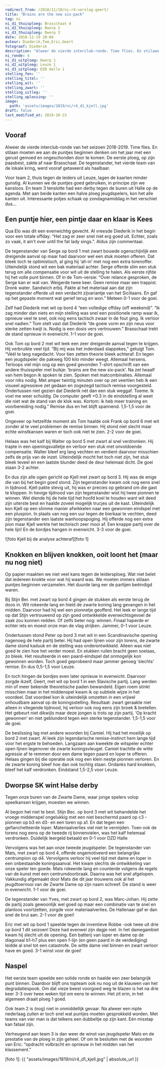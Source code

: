 ```yaml
---
redirect_from: /2018/11/19/ni-r4-verslag-geert/
title: "Brains are the new six-pack"
tag: ni
ni_d1_thuisploeg: Brasschaat 4
ni_d2_thuisploeg: Dworp 2
ni_d3_thuisploeg: Dworp 3
date: 2018-11-19 20:04
auteur: Diederik,Tom,Eric,Geert
fotograaf: Diederik
description: "Alweer de vierde interclub-ronde. Time flies. En stilaan moeten we aan de puntjes beginnen denken om het jaar met een gerust gemoed door te komen."
ni_ronde: 4
ni_d1_uitploeg: Dworp 1
ni_d2_uitploeg: Leuze 1
ni_d3_uitploeg: DZD Halle 1
stelling_fen: ''
stelling_titel: ''
stelling_wit: ''
stelling_zwart: ''
stelling_uitleg: ''
stelling_oplossing: ''
image:
  path: 'assets/images/1819/ni/r4_d1_kjell.jpg'
draft: false
last_modified_at: 2019-10-23
---
```

## Vooraf

Alweer de vierde interclub-ronde van het seizoen 2018-2019. Time flies. En stilaan moeten we aan de puntjes beginnen denken om het jaar met een gerust gemoed en ongeschonden door te komen. De eerste ploeg, op zijn paasbest, zakte af naar Brasschaat. De tegenstander, het vierde team van de lokale kring, werd vooraf getaxeerd als haalbaar.

Voor team 2, thuis tegen de leiders uit Leuze, lagen de kaarten minder gunstig. Al kunnen we de puntjes goed gebruiken, in principe zijn we kansloos. En team 3 tenslotte had een derby tegen de buren uit Halle op de agenda. Met aan beide kanten een halve ploeg jeugdspelers, kon het alle kanten uit. Interessante potjes schaak op zondagnamiddag in het verschiet dus…<!--more-->

## Een puntje hier, een pintje daar en klaar is Kees

Qua Elo was dit een evenwichtig gevecht. Al vreesde Diederik in het begin voor een totale offday: “Het zag er zeer snel niet erg goed uit. Echter, zoals zo vaak, it ain't over until the fat lady sings.”. Aldus zijn commentaar.

De tegenstander van Serge op bord 1 met zwart bouwde ogenschijnlijk een dreigende aanval op maar had daarvoor wel een stuk moeten offeren. Dat bleek toch te optimistisch, al ging hij ‘all-in’ met nog een extra torenoffer. Uiteindelijk stond wit een bak materiaal achter. Serge offerde slim een stuk terug om alle compensatie voor wit uit de stelling te halen. Als eerste rijfde hij het volle punt binnen. Of in de Tom-versie: “Over relance gesproken, de Serge kan er wat van. Weigerde twee keer. Geen remise maar een trappist. Dronk water. Sandwich erbij. Pakte al het materiaal aan dat zijn tegenstander offerde uit een verdacht zijvariantje van het Siciliaans. En gaf op het gepaste moment wat gerief terug en won.” Meteen 0-1 voor de goei.

Zelf had Diederik met wit op bord 4 “een volledige offday (off weekend)”. “Ik zag minder dan niets en mijn stelling was snel een positionele ramp waar ik, opnieuw veel te snel, ook nog eens tactisch zwaar in de fout ging. Ik verloor snel nadien.” Tom stelt vast dat Diederik “de goeie vorm en zijn neus voor sterke zetten kwijt is. Nodig is een dosis vers vertrouwen.” Brasschaat trekt de stand opnieuw in evenwicht. 1-1 voor de goei.

Ook Tom op bord 2 met wit leek een zeer dreigende aanval tegen te krijgen. Hij verbruikte veel tijd. “Bij mij was het inderdaad slappekes,” getuigt Tom. “Véél te lang nagedacht. Voor tien zetten theorie bleek achteraf. En tegen een jeugdspeler die pakweg 100 kilo minder weegt. Allemaal hersens. Terloops viel mijn oog op een goed gevonden T-shirt opschrift van een andere thuisspeler met buikje: ‘brains are the new six-pack’. Na zet twaalf van hem begon ik spoken te zien. Spoken met matcombinaties. Allemaal voor niks nodig. Met amper twintig minuten over op zet veertien heb ik een visueel agressieve zet gedaan en zogezegd tactisch remise voorgesteld. Ondertussen niet gezien dat Diederik nét dan een stuk weggaf. Toeme. Ik voel me weer schuldig. De computer geeft +0.3 in de eindstelling al weet die niet wat de stand van de klok was. Kortom: ik heb meer training en voorbereiding nodig.” Remise dus en het blijft spannend. 1,5-1,5 voor de goei.

Ongeveer op hetzelfde moment als Tom haalde ook Frank op bord 6 met wit zonder al te veel problemen de remise binnen. Hij stond niet slecht maar echte winstkansen waren er toch ook niet te zien. 2-2 voor de goei.

Helaas was het kalf bij Walter op bord 5 met zwart al snel verdronken. Hij trapte in een openingsvalletje en verloor een stuk met onvoldoende compensatie. Walter bleef erg lang vechten en verdient daarvoor misschien zelfs de prijs van de inzet. Uiteindelijk mocht het toch niet zijn, het stuk bleek teveel en een laatste blunder deed de deur helemaal dicht. De goei staan 3-2 achter.

En dus zijn alle ogen gericht op Kjell met zwart op bord 3. Hij was de enige die van bij het begin goed stond. Zijn tegenstander kwam ook nog eens snel in tijdnood. Kjell pakte stevig uit, hij was er precies op gebrand om die gast te kloppen. In hevige tijdnood van zijn tegenstander wist hij twee pionnen te winnen. Wel diende hij de hele tijd het hoofd koel te houden want wit deed zijn uiterste best en haalde zoveel mogelijk trucjes uit de kast. Uiteindelijk kon Kjell op een slimme manier afwikkelen naar een gewonnen eindspel met een pluspion. In plaats van nog een uur tegen de bierkaai te vechten, deed zijn tegenstander een laatste wanhoopspoging. Hij offerde nog een extra pion maar Kjell werkte het technisch zeer mooi af. Een knappe partij over de hele lijn! En de bordjes hangen in evenwicht. 3-3 voor de goei.

![foto Kjell bij de analyse achteraf][foto 1]

## Knokken en blijven knokken, ooit loont het (maar nu nog niet)

Op papier maakten we niet veel kans tegen de leidersploeg. Wat niet belet dat iedereen knokte voor wat hij waard was. We moeten immers stilaan puntjes beginnen verzamelen. Het duurde lang eer de partijen beëindigd waren.

Bij Stijn Ber. met zwart op bord 4 gingen de stukken als eerste terug de doos in. Wit rokeerde lang en hield de zwarte koning lang gevangen in het midden. Daarvoor had hij wel een pionnetje geofferd. Het leek er lange tijd op dat Stijn vertrouwend op zijn goed ontwikkelde evenwichtsgevoel de zaak zou kunnen redden. Of zelfs beter nog: winnen. Finaal haperde er echter iets en moest onze man de vlag strijken. Jammer, 0-1 voor Leuze.

Ondertussen stond Peter op bord 3 met wit in een Scandinavische opening nagenoeg de hele partij beter. Hij had open lijnen voor zijn torens, de zwarte dame stond kaduuk en de stelling was onderontwikkeld. Alleen was niet goed te zien hoe het verder moest. En stukken ruilen bracht geen soelaas, zo bleek. Het resulteerde in een paard-eindspel dat onmogelijk kon gewonnen worden. Toch goed geprobeerd maar jammer genoeg ‘slechts’ remise. En dus 0,5-1,5 voor Leuze.

En toch hingen de bordjes even later opnieuw in evenwicht. Daarvoor zorgde ikzelf, Geert, met wit op bord 1 in een Slavische partij. Lang werden min of meer bekende theoretische paden bewandeld. Eigen roem stinkt misschien maar in het middenspel kwam ik op subtiele wijze in het voordeel. Dat voordeel kon ik uiteindelijk omzetten in een vrijwel onhoudbare aanval op de koningsstelling. Resultaat: zwart geraakte niet alleen in vliegende tijdnood, hij verloor ook nog eens zijn broek & bretellen. Het gebeurt niet dikwijls maar deze jongen is trots op zijn partij. ‘Op kracht gewonnen’ en niet geblunderd tegen een sterke tegenstander. 1,5-1,5 voor de goei.

De beslissing lag met andere woorden bij Camiel. Hij had het moeilijk op bord 2 met zwart. Al leek zijn legendarische remise-instinct hem lange tijd voor het ergste te behoeden. Langzaam aan kweekte de witspeler echter open lijnen tegenover de zwarte koningsvleugel. Camiel trachtte de witte agressie af te remmen door een dame tegen paard en loper te offeren. Helaas gingen bij die operatie ook nog een klein nestje pionnen verloren. En de zwarte koning bleef hoe dan ook tochtig staan. Ondanks hard knokken, bleef het kalf verdronken. Eindstand 1,5-2,5 voor Leuze.

## Dworpse SK wint Halse derby

Tegen onze buren van de Zwarte Dame, waar jonge spelers volop speelkansen krijgen, moesten we winnen.

Al begon het niet te best. Stijn Bec. op bord 3 met wit behandelde het vroege middenspel ongelukkig met een niet beschermd paard op c3 -pionnen op b3 en d3- en een toren op a1. En dat tegen een gefianchetteerde loper. Materiaalverlies viel niet te vermijden. Toen ook de torens nog eens op de tweede rij binnenvielen, was het kalf helemaal verdronken. Duidelijk leergeld betaald en 0-1 voor DZD Halle

Vervolgens was het aan onze tweede jeugdspeler. De tegenstander van Mats, met zwart op bord 4, offerde ongemotiveerd een belangrijke centrumpion op d4. Vervolgens verloor hij veel tijd met dame en loper in een onbestaande koningsaanval. Het kwam slechts de ontwikkeling van onze speler ten goede. Mats rokeerde lang en counterde volgens de regels van de kunst met een centrumdoorbraak. Daarna was het snel afgelopen. Vakkundig afgemaakt door Mats die dit jaar trouwens ook al het jeugdtoernooi van de Zwarte Dame op zijn naam schreef. De stand is weer in evenwicht. 1-1 voor de goei.

De tegenstander van Yves, met zwart op bord 2, was Marc-Johan. Hij zette de partij zoals gewoonlijk wel goed op maar een combinatie van te snel en planloos voortzetten, zorgde voor materiaalverlies. De Hallenaar gaf er dan snel de brui aan. 2-1 voor de goei!

Eric met wit op bord 1 speelde tegen de inventieve Robbe -ook twee uit drie op bord 1 dit seizoen! Deze had evenwel zijn dagje niet. In het damegambiet kwam hij slecht uit de opening. Een batterij van loper en dame op de diagonaal b1-h7 plus een open f-lijn (en geen paard in de verdediging) leidde al snel tot een catastrofe. De witte dame viel binnen en zwart verloor have en goed. 3-1 winst voor de goei!

## Naspel

Het eerste team speelde een solide ronde en haalde een zeer belangrijk punt binnen. Daardoor blijft ons topteam ook nu nog uit de klauwen van het degradatiespook. Om dat vieze beest voorgoed weg te blazen is het na drie keer 3-3 over twee weken tijd om eens te winnen. Het zit erin, in het algemeen draait ploeg 1 goed.

Ook team 2 is (nog) niet in onmiddellijk gevaar. Na alweer een nipte nederlaag zullen er toch snel wat puntjes moeten gesprokkeld worden. Met teams van vier man is dat telkens een dubbeltje op zijn kant. Eén misstap kan fataal zijn.

Verheugend aan team 3 is dan weer de winst van jeugdspeler Mats en de prestatie van de ploeg in zijn geheel. Of om te besluiten met de woorden van Eric: “opdracht volbracht en opnieuw in het midden van het klassement.”

[foto 1]: {{ "assets/images/1819/ni/r4_d1_kjell.jpg" | absolute_url }}
